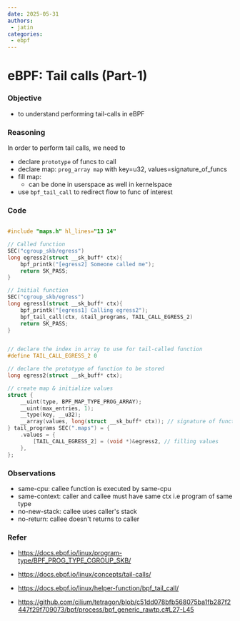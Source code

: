 ```yaml
---
date: 2025-05-31
authors:
 - jatin
categories:
 - ebpf
---
```


# eBPF: Tail calls (Part-1)

### Objective

- to understand performing tail-calls in eBPF

<!-- more -->

### Reasoning

In order to perform tail calls, we need to

- declare `prototype` of funcs to call
- declare map: `prog_array map` with key=u32, values=signature_of_funcs 
- fill map:
    - can be done in userspace as well in kernelspace
- use `bpf_tail_call` to redirect flow to func of interest


### Code

```c title="programs.h" linenums="1"

#include "maps.h" hl_lines="13 14"

// Called function
SEC("cgroup_skb/egress")
long egress2(struct __sk_buff* ctx){
    bpf_printk("[egress2] Someone called me");
    return SK_PASS;
}

// Initial function
SEC("cgroup_skb/egress")
long egress1(struct __sk_buff* ctx){
    bpf_printk("[egress1] Calling egress2");
    bpf_tail_call(ctx, &tail_programs, TAIL_CALL_EGRESS_2)
    return SK_PASS;
}

```

```c title="maps.h" linenums="1"

// declare the index in array to use for tail-called function
#define TAIL_CALL_EGRESS_2 0 

// declare the prototype of function to be stored
long egress2(struct __sk_buff* ctx);

// create map & initialize values
struct {
	__uint(type, BPF_MAP_TYPE_PROG_ARRAY);
	__uint(max_entries, 1);
	__type(key, __u32);
	__array(values, long(struct __sk_buff* ctx)); // signature of function
} tail_programs SEC(".maps") = {
	.values = {
		[TAIL_CALL_EGRESS_2] = (void *)&egress2, // filling values
	},
};  
```


### Observations

- same-cpu: callee function is executed by same-cpu
- same-context: caller and callee must have same ctx i.e program of same type
- no-new-stack: callee uses caller's stack
- no-return: callee doesn't returns to caller



### Refer

- <https://docs.ebpf.io/linux/program-type/BPF_PROG_TYPE_CGROUP_SKB/>

- <https://docs.ebpf.io/linux/concepts/tail-calls/>

- <https://docs.ebpf.io/linux/helper-function/bpf_tail_call/>

- <https://github.com/cilium/tetragon/blob/c51dd078bfb568075ba1fb287f2447f29f709073/bpf/process/bpf_generic_rawtp.c#L27-L45>